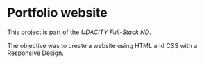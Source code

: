 # Portfolio website

This project is part of the *UDACITY Full-Stack ND*.

The objective was to create a website using HTML and CSS with a Responsive Design.
